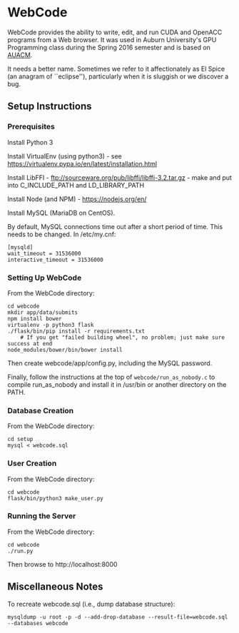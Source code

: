 # WebCode

WebCode provides the ability to write, edit, and run CUDA and OpenACC programs from a Web browser.  It was used in Auburn University's GPU Programming class during the Spring 2016 semester and is based on [AUACM](https://github.com/AuburnACM/auacm).

It needs a better name.  Sometimes we refer to it affectionately as El Spice (an anagram of ``eclipse''), particularly when it is sluggish or we discover a bug.

## Setup Instructions

### Prerequisites

Install Python 3

Install VirtualEnv (using python3) - see https://virtualenv.pypa.io/en/latest/installation.html

Install LibFFI - ftp://sourceware.org/pub/libffi/libffi-3.2.tar.gz - make and put into C_INCLUDE_PATH and LD_LIBRARY_PATH

Install Node (and NPM) - https://nodejs.org/en/

Install MySQL (MariaDB on CentOS).

By default, MySQL connections time out after a short period of time.  This needs to be changed.  In /etc/my.cnf:
```
[mysqld]
wait_timeout = 31536000
interactive_timeout = 31536000
```

### Setting Up WebCode
From the WebCode directory:
```
cd webcode
mkdir app/data/submits
npm install bower
virtualenv -p python3 flask
./flask/bin/pip install -r requirements.txt
    # If you get "failed building wheel", no problem; just make sure success at end
node_modules/bower/bin/bower install
```
Then create webcode/app/config.py, including the MySQL password.

Finally, follow the instructions at the top of ```webcode/run_as_nobody.c``` to
compile run_as_nobody and install it in /usr/bin or another directory on the PATH.

### Database Creation
From the WebCode directory:
```
cd setup
mysql < webcode.sql
```

### User Creation
From the WebCode directory:
```
cd webcode
flask/bin/python3 make_user.py
```

### Running the Server
From the WebCode directory:
```
cd webcode
./run.py
```
Then browse to http://localhost:8000

## Miscellaneous Notes

To recreate webcode.sql (i.e., dump database structure):
```
mysqldump -u root -p -d --add-drop-database --result-file=webcode.sql --databases webcode
```

